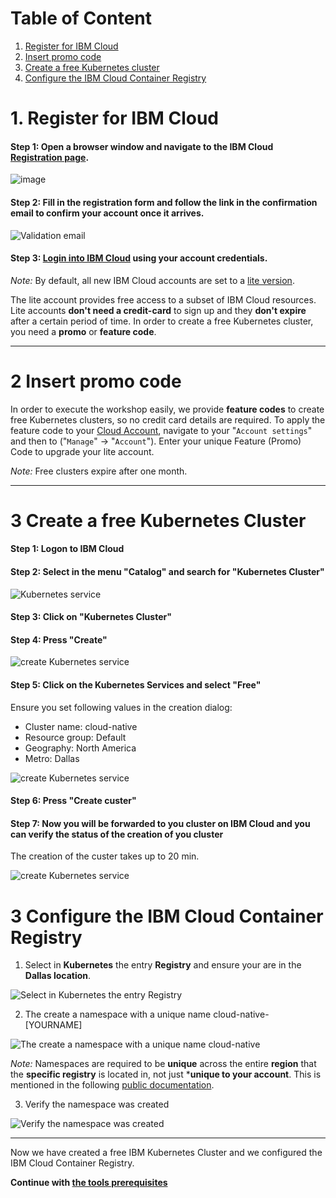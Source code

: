 # Table of Content

1. [Register for IBM Cloud](#part-SETUP-00)
2. [Insert promo code](#part-SETUP-01)
3. [Create a free Kubernetes cluster](#part-SETUP-02)
4. [Configure the IBM Cloud Container Registry](#part-SETUP-03)

# 1. Register for IBM Cloud <a name="part-SETUP-00"></a>

#### Step 1: Open a browser window and navigate to the IBM Cloud [Registration page](https://ibm.biz/Bd2JHx).

![image](images/registration.png)

#### Step 2: Fill in the registration form and follow the link in the **confirmation email** to confirm your account once it arrives.

![Validation email](images/email.png)

#### Step 3: [Login into IBM Cloud](https://ibm.biz/Bd2JHx) using your account credentials.

_Note:_ By default, all new IBM Cloud accounts are set to a [lite version](https://www.ibm.com/cloud/pricing).

The lite account provides free access to a subset of IBM Cloud resources. Lite accounts **don't need a credit-card** to sign up and they **don't expire** after a certain period of time. 
In order to create a free Kubernetes cluster, you need a **promo** or **feature code**.

---

# 2 Insert promo code <a name="part-SETUP-01"></a>

In order to execute the workshop easily, we provide **feature codes** to create free Kubernetes clusters, so no credit card details are required.
To apply the feature code to your [Cloud Account](https://cloud.ibm.com/account), navigate to your "`Account settings`" and then to ("`Manage`" -> "`Account`").
Enter your unique Feature (Promo) Code to upgrade your lite account.

_Note:_ Free clusters expire after one month.

---

# 3 Create a free Kubernetes Cluster <a name="part-SETUP-02"></a>

#### Step 1: Logon to IBM Cloud

#### Step 2: Select in the menu "Catalog" and search for "Kubernetes Cluster"

![Kubernetes service](images/ibmcloud-catalog.png)

#### Step 3: Click on "Kubernetes Cluster"

#### Step 4: Press "Create"

![create Kubernetes service](images/ibmcloud-create-kubernetes-1.png)

#### Step 5: Click on the Kubernetes Services and select "Free"

Ensure you set following values in the creation dialog:

* Cluster name:     cloud-native
* Resource group:   Default
* Geography:        North America
* Metro:            Dallas

![create Kubernetes service](images/ibmcloud-create-kubernetes-2.png)

#### Step 6: Press "Create custer"

#### Step 7: Now you will be forwarded to you cluster on IBM Cloud and you can verify the status of the creation of you cluster

The creation of the custer takes up to 20 min.

![create Kubernetes service](images/ibmcloud-create-kubernetes-3.png)

# 3 Configure the IBM Cloud Container Registry <a name="part-SETUP-03"></a>

1. Select in **Kubernetes** the entry **Registry** and ensure your are in the **Dallas location**.

![Select in Kubernetes the entry Registry](images/ibmcloud-configure-container-registry-1.png)

2. The create a namespace with a unique name cloud-native-[YOURNAME]

![The create a namespace with a unique name cloud-native](images/ibmcloud-configure-container-registry-2.png)

_Note:_ Namespaces are required to be **unique** across the entire **region** that the **specific registry** is located in, not just ***unique to your account**. This is mentioned in the following [public documentation](https://cloud.ibm.com/docs/services/Registry?topic=registry-getting-started#gs_registry_namespace_add).

3. Verify the namespace was created

![Verify the namespace was created](images/ibmcloud-configure-container-registry-3.png)

---

Now we have created a free IBM Kubernetes Cluster and we configured the IBM Cloud Container Registry.

__Continue with [the tools prerequisites](./1-prereqs.md#tools)__ 
